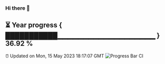 ### Hi there 👋
⏳ Year progress { ███████████▁▁▁▁▁▁▁▁▁▁▁▁▁▁▁▁▁▁▁ } 36.92 %
---
⏰ Updated on Mon, 15 May 2023 18:17:07 GMT
![Progress Bar CI](https://github.com/liununu/liununu/workflows/Progress%20Bar%20CI/badge.svg)
